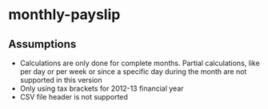 # monthly-payslip


## Assumptions

- Calculations are only done for complete months. Partial calculations, like per day or per week or since a specific day during the month are not supported in this version
- Only using tax brackets for 2012-13 financial year
- CSV file header is not supported
